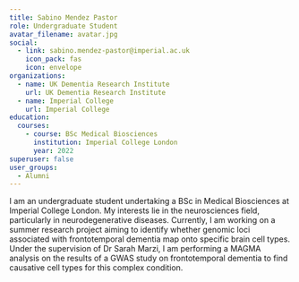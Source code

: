 ```yaml
---
title: Sabino Mendez Pastor
role: Undergraduate Student
avatar_filename: avatar.jpg
social:
  - link: sabino.mendez-pastor@imperial.ac.uk
    icon_pack: fas
    icon: envelope
organizations:
  - name: UK Dementia Research Institute
    url: UK Dementia Research Institute
  - name: Imperial College
    url: Imperial College
education:
  courses:
    - course: BSc Medical Biosciences
      institution: Imperial College London
      year: 2022
superuser: false
user_groups:
  - Alumni
---
```

I am an undergraduate student undertaking a BSc in Medical Biosciences at Imperial College London. My interests lie in the neurosciences field, particularly in neurodegenerative diseases. Currently, I am working on a summer research project aiming to identify whether genomic loci associated with frontotemporal dementia map onto specific brain cell types. Under the supervision of Dr Sarah Marzi, I am performing a MAGMA analysis on the results of a GWAS study on frontotemporal dementia to find causative cell types for this complex condition.
